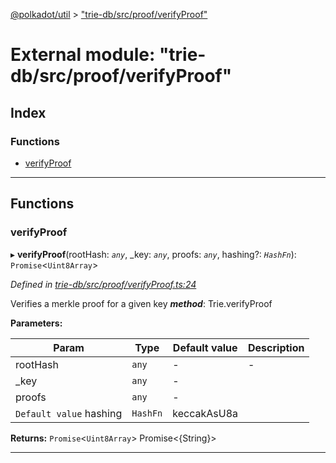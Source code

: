 [@polkadot/util](../README.md) > ["trie-db/src/proof/verifyProof"](../modules/_trie_db_src_proof_verifyproof_.md)

# External module: "trie-db/src/proof/verifyProof"

## Index

### Functions

* [verifyProof](_trie_db_src_proof_verifyproof_.md#verifyproof)

---

## Functions

<a id="verifyproof"></a>

###  verifyProof

▸ **verifyProof**(rootHash: *`any`*, _key: *`any`*, proofs: *`any`*, hashing?: *`HashFn`*): `Promise`<`Uint8Array`>

*Defined in [trie-db/src/proof/verifyProof.ts:24](https://github.com/polkadot-js/util/blob/7550b44/packages/trie-db/src/proof/verifyProof.ts#L24)*

Verifies a merkle proof for a given key
*__method__*: Trie.verifyProof

**Parameters:**

| Param | Type | Default value | Description |
| ------ | ------ | ------ | ------ |
| rootHash | `any` | - |  - |
| _key | `any` | - |
| proofs | `any` | - |
| `Default value` hashing | `HashFn` |  keccakAsU8a |

**Returns:** `Promise`<`Uint8Array`>
Promise<{String}>

___

